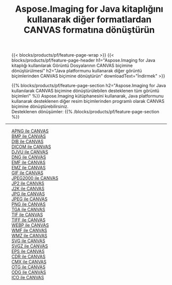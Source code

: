 ﻿---
title: Aspose.Imaging for Java kitaplığını kullanarak diğer formatlardan CANVAS formatına dönüştürün 
weight: 3920
url: /tr/java/conversion/to/canvas 
lang: tr
langdirlevel: 2
locales: zh-hans,ja,it,ru,de,es,fr,nl,id,lt,pl,pt,vi,tr,ko,zh-hant,ar,hi,th,sv,cs,uk,he
description: Aspose.Imaging'i kullanarak Java kullanan diğer biçimlerden CANVAS biçimine dönüştürebilirsiniz
---

{{< blocks/products/pf/feature-page-wrap >}}
{{< blocks/products/pf/feature-page-header h1="Aspose.Imaging for Java kitaplığı kullanılarak Görüntü Dosyalarının CANVAS biçimine dönüştürülmesi" h2="Java platformunu kullanarak diğer görüntü biçimlerinden CANVAS biçimine dönüştürün" downloadText="İndirmek" >}}


{{% blocks/products/pf/feature-page-section  h2="Aspose.Imaging for Java kullanılarak CANVAS biçimine dönüştürülebilen desteklenen tüm görüntü biçimleri" %}}
Aspose.Imaging kütüphanesini kullanarak, Java platformunu kullanarak desteklenen diğer resim biçimlerinden programlı olarak CANVAS biçimine dönüştürebilirsiniz.
<br/>
Desteklenen dönüşümler:
{{% /blocks/products/pf/feature-page-section %}}
<div class="container-fluid productfamilypage bg-gray">
    <div class="convertypes bg-gray agp-content section">
        <div class="container">
		<hr style="margin-left:-20px;"/>
		<div class="row other-converters">
		    <div class='col-md-2 other-converter remove-lp remove-rp'><a href="/imaging/tr/java/conversion/apng-to-canvas" >APNG ile CANVAS</a></div>
<div class='col-md-2 other-converter remove-lp remove-rp'><a href="/imaging/tr/java/conversion/bmp-to-canvas" >BMP ile CANVAS</a></div>
<div class='col-md-2 other-converter remove-lp remove-rp'><a href="/imaging/tr/java/conversion/dib-to-canvas" >DIB ile CANVAS</a></div>
<div class='col-md-2 other-converter remove-lp remove-rp'><a href="/imaging/tr/java/conversion/dicom-to-canvas" >DICOM ile CANVAS</a></div>
<div class='col-md-2 other-converter remove-lp remove-rp'><a href="/imaging/tr/java/conversion/djvu-to-canvas" >DJVU ile CANVAS</a></div>
<div class='col-md-2 other-converter remove-lp remove-rp'><a href="/imaging/tr/java/conversion/dng-to-canvas" >DNG ile CANVAS</a></div>
<div class='col-md-2 other-converter remove-lp remove-rp'><a href="/imaging/tr/java/conversion/emf-to-canvas" >EMF ile CANVAS</a></div>
<div class='col-md-2 other-converter remove-lp remove-rp'><a href="/imaging/tr/java/conversion/emz-to-canvas" >EMZ ile CANVAS</a></div>
<div class='col-md-2 other-converter remove-lp remove-rp'><a href="/imaging/tr/java/conversion/gif-to-canvas" >GIF ile CANVAS</a></div>
<div class='col-md-2 other-converter remove-lp remove-rp'><a href="/imaging/tr/java/conversion/jpeg2000-to-canvas" >JPEG2000 ile CANVAS</a></div>
<div class='col-md-2 other-converter remove-lp remove-rp'><a href="/imaging/tr/java/conversion/jp2-to-canvas" >JP2 ile CANVAS</a></div>
<div class='col-md-2 other-converter remove-lp remove-rp'><a href="/imaging/tr/java/conversion/j2k-to-canvas" >J2K ile CANVAS</a></div>
<div class='col-md-2 other-converter remove-lp remove-rp'><a href="/imaging/tr/java/conversion/jpg-to-canvas" >JPG ile CANVAS</a></div>
<div class='col-md-2 other-converter remove-lp remove-rp'><a href="/imaging/tr/java/conversion/jpeg-to-canvas" >JPEG ile CANVAS</a></div>
<div class='col-md-2 other-converter remove-lp remove-rp'><a href="/imaging/tr/java/conversion/png-to-canvas" >PNG ile CANVAS</a></div>
<div class='col-md-2 other-converter remove-lp remove-rp'><a href="/imaging/tr/java/conversion/tga-to-canvas" >TGA ile CANVAS</a></div>
<div class='col-md-2 other-converter remove-lp remove-rp'><a href="/imaging/tr/java/conversion/tif-to-canvas" >TIF ile CANVAS</a></div>
<div class='col-md-2 other-converter remove-lp remove-rp'><a href="/imaging/tr/java/conversion/tiff-to-canvas" >TIFF ile CANVAS</a></div>
<div class='col-md-2 other-converter remove-lp remove-rp'><a href="/imaging/tr/java/conversion/webp-to-canvas" >WEBP ile CANVAS</a></div>
<div class='col-md-2 other-converter remove-lp remove-rp'><a href="/imaging/tr/java/conversion/wmf-to-canvas" >WMF ile CANVAS</a></div>
<div class='col-md-2 other-converter remove-lp remove-rp'><a href="/imaging/tr/java/conversion/wmz-to-canvas" >WMZ ile CANVAS</a></div>
<div class='col-md-2 other-converter remove-lp remove-rp'><a href="/imaging/tr/java/conversion/svg-to-canvas" >SVG ile CANVAS</a></div>
<div class='col-md-2 other-converter remove-lp remove-rp'><a href="/imaging/tr/java/conversion/svgz-to-canvas" >SVGZ ile CANVAS</a></div>
<div class='col-md-2 other-converter remove-lp remove-rp'><a href="/imaging/tr/java/conversion/eps-to-canvas" >EPS ile CANVAS</a></div>
<div class='col-md-2 other-converter remove-lp remove-rp'><a href="/imaging/tr/java/conversion/cdr-to-canvas" >CDR ile CANVAS</a></div>
<div class='col-md-2 other-converter remove-lp remove-rp'><a href="/imaging/tr/java/conversion/cmx-to-canvas" >CMX ile CANVAS</a></div>
<div class='col-md-2 other-converter remove-lp remove-rp'><a href="/imaging/tr/java/conversion/otg-to-canvas" >OTG ile CANVAS</a></div>
<div class='col-md-2 other-converter remove-lp remove-rp'><a href="/imaging/tr/java/conversion/odg-to-canvas" >ODG ile CANVAS</a></div>
<div class='col-md-2 other-converter remove-lp remove-rp'><a href="/imaging/tr/java/conversion/ico-to-canvas" >ICO ile CANVAS</a></div>
                </div>
        </div>
    </div>
</div>
<br/>

